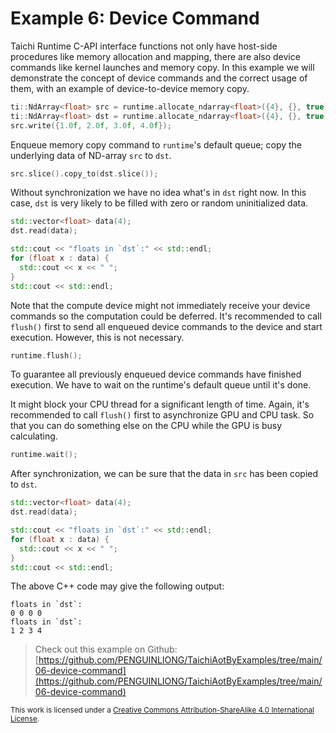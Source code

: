 # Example 6: Device Command

Taichi Runtime C-API interface functions not only have host-side
procedures like memory allocation and mapping, there are also device
commands like kernel launches and memory copy. In this example we will
demonstrate the concept of device commands and the correct usage of them,
with an example of device-to-device memory copy.

```cpp
ti::NdArray<float> src = runtime.allocate_ndarray<float>({4}, {}, true);
ti::NdArray<float> dst = runtime.allocate_ndarray<float>({4}, {}, true);
src.write({1.0f, 2.0f, 3.0f, 4.0f});
```

Enqueue memory copy command to `runtime`'s default queue; copy the
underlying data of ND-array `src` to `dst`.

```cpp
src.slice().copy_to(dst.slice());
```

Without synchronization we have no idea what's in `dst` right now. In this
case, `dst` is very likely to be filled with zero or random uninitialized
data.

```cpp
std::vector<float> data(4);
dst.read(data);

std::cout << "floats in `dst`:" << std::endl;
for (float x : data) {
  std::cout << x << " ";
}
std::cout << std::endl;
```

Note that the compute device might not immediately receive your device
commands so the computation could be deferred. It's recommended to call
`flush()` first to send all enqueued device commands to the device and
start execution. However, this is not necessary.

```cpp
runtime.flush();
```

To guarantee all previously enqueued device commands have finished
execution. We have to wait on the runtime's default queue until it's done.

It might block your CPU thread for a significant length of time. Again,
it's recommended to call `flush()` first to asynchronize GPU and CPU task.
So that you can do something else on the CPU while the GPU is busy
calculating.

```cpp
runtime.wait();
```

After synchronization, we can be sure that the data in `src` has been
copied to `dst`.

```cpp
std::vector<float> data(4);
dst.read(data);

std::cout << "floats in `dst`:" << std::endl;
for (float x : data) {
  std::cout << x << " ";
}
std::cout << std::endl;
```

The above C++ code may give the following output:

```plaintext
floats in `dst`:
0 0 0 0
floats in `dst`:
1 2 3 4
```

> Check out this example on Github: [https://github.com/PENGUINLIONG/TaichiAotByExamples/tree/main/06-device-command](https://github.com/PENGUINLIONG/TaichiAotByExamples/tree/main/06-device-command)

<sub>This work is licensed under a <a rel="license" href="http://creativecommons.org/licenses/by-sa/4.0/">Creative Commons Attribution-ShareAlike 4.0 International License</a>.</sub>